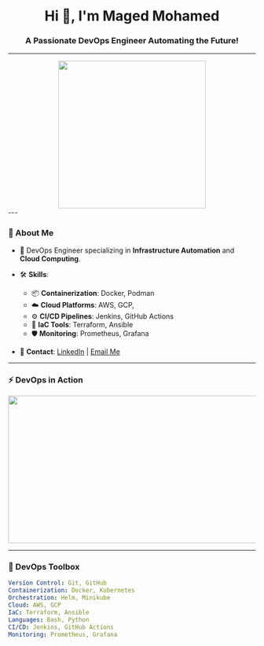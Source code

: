 <h1 align="center">Hi 👋, I'm Maged Mohamed</h1>
<h3 align="center">A Passionate DevOps Engineer Automating the Future!</h3>

---

<div align="center"> <img src="https://media.giphy.com/media/L1R1tvI9svkIWwpVYr/giphy.gif" width="300"/> </div>
---

### 🌟 About Me
- 🚀 DevOps Engineer specializing in **Infrastructure Automation** and **Cloud Computing**.  
- 🛠️ **Skills**:  
  - 📦 **Containerization**: Docker, Podman  
  - ☁️ **Cloud Platforms**: AWS, GCP,  
  - ⚙️ **CI/CD Pipelines**: Jenkins, GitHub Actions  
  - 📜 **IaC Tools**: Terraform, Ansible  
  - 🛡️ **Monitoring**: Prometheus, Grafana  

- 🔗 **Contact**: [LinkedIn](https://linkedin.com/in/maged3mohamed) | [Email Me](mailto:maged3bdelfatah@gmail.com)

---

### ⚡ DevOps in Action  
<div align="center">
  <img src="https://media.giphy.com/media/kH6CqYiquZawmU1HI6/giphy.gif" width="600" height="300"/>
</div>

---

### 🧰 DevOps Toolbox
```yaml
Version Control: Git, GitHub
Containerization: Docker, Kubernetes
Orchestration: Helm, Minikube
Cloud: AWS, GCP
IaC: Terraform, Ansible
Languages: Bash, Python
CI/CD: Jenkins, GitHub Actions
Monitoring: Prometheus, Grafana
